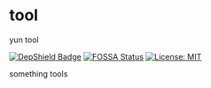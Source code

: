 # tool
yun tool

[![DepShield Badge](https://depshield.sonatype.org/badges/yunkuangao/tool/depshield.svg)](https://depshield.github.io)
[![FOSSA Status](https://app.fossa.com/api/projects/git%2Bgithub.com%2Fyunkuangao%2Ftool.svg?type=shield)](https://app.fossa.com/projects/git%2Bgithub.com%2Fyunkuangao%2Ftool?ref=badge_shield)
[![License: MIT](https://img.shields.io/badge/License-MIT-yellow.svg)](https://opensource.org/licenses/MIT)

something tools
